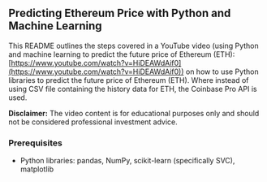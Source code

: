 ## Predicting Ethereum Price with Python and Machine Learning

This README outlines the steps covered in a YouTube video (using Python and machine learning to predict the future price of Ethereum (ETH): [https://www.youtube.com/watch?v=HiDEAWdAif0](https://www.youtube.com/watch?v=HiDEAWdAif0)) on how to use Python libraries to predict the future price of Ethereum (ETH). Where instead of using CSV file containing the history data for ETH, the Coinbase Pro API is used.

**Disclaimer:** The video content is for educational purposes only and should not be considered professional investment advice.

### Prerequisites

* Python libraries: pandas, NumPy, scikit-learn (specifically SVC), matplotlib


